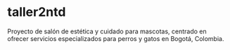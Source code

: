 # taller2ntd
Proyecto de salón de estética y cuidado para mascotas, centrado en ofrecer servicios especializados para perros y gatos en Bogotá, Colombia. 
